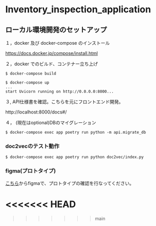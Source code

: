 # Inventory_inspection_application


## ローカル環境開発のセットアップ 

１，docker 及び docker-compose のインストール

https://docs.docker.jp/compose/install.html

２，docker でのビルド、コンテナー立ち上げ

```
$ docker-compose build

$ docker-compose up
...
start Uvicorn running on http://0.0.0.0:8000...
```


３, API仕様書を確認。こちらを元にフロントエンド開発。

http://localhost:8000/docs#/



４， (現在はoptional)DBのマイグレーション
```
$ docker-compose exec app poetry run python -m api.migrate_db
```


### doc2vecのテスト動作
```
$ docker-compose exec app poetry run python doc2vec/index.py
```

### figma(プロトタイプ)

[こちら](https://www.figma.com/file/H0VYuqLH1hPPNQjrWU2knl/AIS-inventory-product?node-id=0%3A1)からfigmaで、プロトタイプの確認を行なってください。

<<<<<<< HEAD
=======






>>>>>>> main




